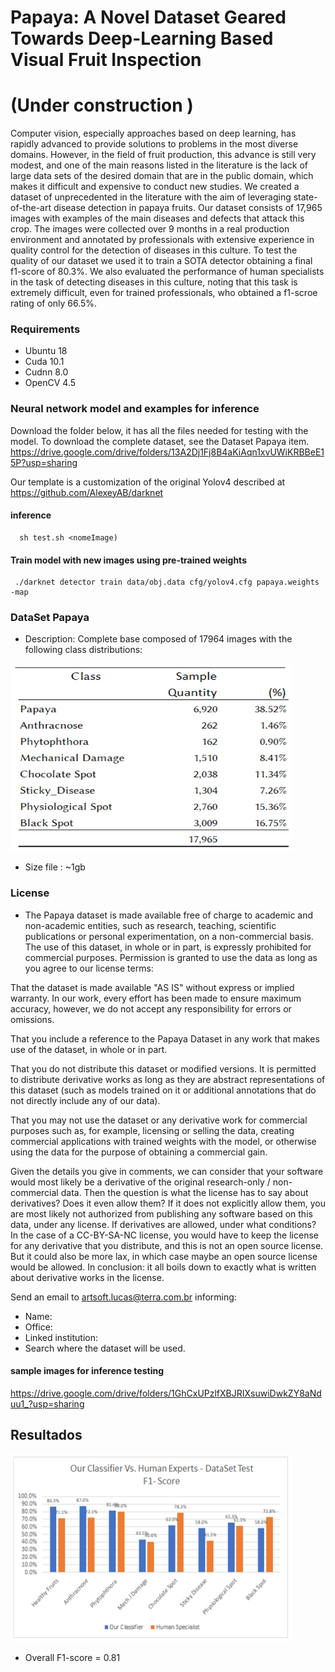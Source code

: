 # Papaya: A Novel Dataset Geared Towards Deep-Learning Based Visual Fruit Inspection
# (Under construction )
Computer vision, especially approaches based on deep learning, has rapidly advanced to provide solutions to problems in the most diverse domains. However, in the field of fruit production, this advance is still very modest, and one of the main reasons listed in the literature is the lack of large data sets of the desired domain that are in the public domain, which makes it difficult and expensive to conduct new studies. We created a dataset of unprecedented in the literature with the aim of leveraging state-of-the-art disease detection in papaya fruits. Our dataset consists of 17,965 images with examples of the main diseases and defects that attack this crop. The images were collected over 9 months in a real production environment and annotated by professionals with extensive experience in quality control for the detection of diseases in this culture.
   To test the quality of our dataset we used it to train a SOTA detector obtaining a final f1-score of 80.3%. We also evaluated the performance of human specialists in the task of detecting diseases in this culture, noting that this task is extremely difficult, even for trained professionals, who obtained a f1-scroe rating of only 66.5%.

### Requirements
- Ubuntu 18
- Cuda 10.1
- Cudnn 8.0
- OpenCV 4.5


### Neural network model and examples for inference
Download the folder below, it has all the files needed for testing with the model.
To download the complete dataset, see the Dataset Papaya item.
https://drive.google.com/drive/folders/13A2Dj1Fj8B4aKiAqn1xvUWiKRBBeE15P?usp=sharing

Our template is a customization of the original Yolov4 described at https://github.com/AlexeyAB/darknet

#### inference
      sh test.sh <nomeImage)

#### Train model with new images using pre-trained weights
     ./darknet detector train data/obj.data cfg/yolov4.cfg papaya.weights -map


### DataSet Papaya
-  Description: Complete base composed of 17964 images with the following class distributions:
<img src=https://github.com/jhony2507/Base_doencas_mamao/blob/main/tabela%20classes.png height=300 e width=450>


- Size file   : ~1gb
### License
- The Papaya dataset is made available free of charge to academic and non-academic entities, such as research, teaching, scientific publications or personal experimentation, on a non-commercial basis. The use of this dataset, in whole or in part, is expressly prohibited for commercial purposes.
Permission is granted to use the data as long as you agree to our license terms:

That the dataset is made available "AS IS" without express or implied warranty. In our work, every effort has been made to ensure maximum accuracy, however, we do not accept any responsibility for errors or omissions.

That you include a reference to the Papaya Dataset in any work that makes use of the dataset, in whole or in part.

That you do not distribute this dataset or modified versions. It is permitted to distribute derivative works as long as they are abstract representations of this dataset (such as models trained on it or additional annotations that do not directly include any of our data).

That you may not use the dataset or any derivative work for commercial purposes such as, for example, licensing or selling the data, creating commercial applications with trained weights with the model, or otherwise using the data for the purpose of obtaining a commercial gain.

Given the details you give in comments, we can consider that your software would most likely be a derivative of the original research-only / non-commercial data.
Then the question is what the license has to say about derivatives? Does it even allow them? If it does not explicitly allow them, you are most likely not authorized from publishing any software based on this data, under any license.
If derivatives are allowed, under what conditions? In the case of a CC-BY-SA-NC license, you would have to keep the license for any derivative that you distribute, and this is not an open source license. But it could also be more lax, in which case maybe an open source license would be allowed.
In conclusion: it all boils down to exactly what is written about derivative works in the license.

Send an email to artsoft.lucas@terra.com.br informing:
* Name:
* Office:
* Linked institution:
* Search where the dataset will be used.

#### sample images for inference testing
https://drive.google.com/drive/folders/1GhCxUPzlfXBJRIXsuwiDwkZY8aNduu1_?usp=sharing

## Resultados

<img src=https://github.com/jhony2507/Base_doencas_mamao/blob/main/grafico%20classifier.png height=300 e width=450>



* Overall F1-score = 0.81
